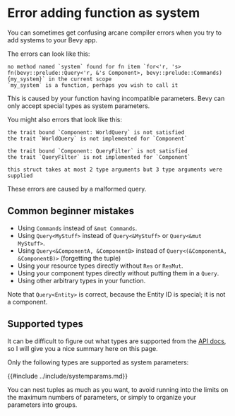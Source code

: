 # Error adding function as system

You can sometimes get confusing arcane compiler errors when you try to add
systems to your Bevy app.

The errors can look like this:

```
no method named `system` found for fn item `for<'r, 's> fn(bevy::prelude::Query<'r, &'s Component>, bevy::prelude::Commands) {my_system}` in the current scope
`my_system` is a function, perhaps you wish to call it
```

This is caused by your function having incompatible parameters. Bevy can only
accept special types as system parameters.

You might also errors that look like this:

```
the trait bound `Component: WorldQuery` is not satisfied
the trait `WorldQuery` is not implemented for `Component`
```

```
the trait bound `Component: QueryFilter` is not satisfied
the trait `QueryFilter` is not implemented for `Component`
```

```
this struct takes at most 2 type arguments but 3 type arguments were supplied
```

These errors are caused by a malformed query.

## Common beginner mistakes

 - Using `Commands` instead of `&mut Commands`.
 - Using `Query<MyStuff>` instead of `Query<&MyStuff>` or `Query<&mut MyStuff>`.
 - Using `Query<&ComponentA, &ComponentB>` instead of `Query<(&ComponentA, &ComponentB)>` (forgetting the tuple)
 - Using your resource types directly without `Res` or `ResMut`.
 - Using your component types directly without putting them in a `Query`.
 - Using other arbitrary types in your function.

Note that `Query<Entity>` is correct, because the Entity ID is special; it is not a component.

## Supported types

It can be difficult to figure out what types are supported from the [API
docs](https://docs.rs/bevy/0.4.0/bevy/ecs/trait.FetchSystemParam.html), so I
will give you a nice summary here on this page.

Only the following types are supported as system parameters:

{{#include ../include/systemparams.md}}

You can nest tuples as much as you want, to avoid running into the limits on the
maximum numbers of parameters, or simply to organize your parameters into groups.
